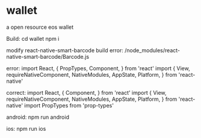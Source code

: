 # wallet
a open resource eos wallet

Build:
cd wallet 
npm i

modify react-native-smart-barcode build error:
/node_modules/react-native-smart-barcode/Barcode.js

error:
import React, {
    PropTypes,
    Component,
} from 'react'
import {
    View,
    requireNativeComponent,
    NativeModules,
    AppState,
    Platform,
} from 'react-native'

correct:
import React, {
    Component,
} from 'react'
import {
    View,
    requireNativeComponent,
    NativeModules,
    AppState,
    Platform,
} from 'react-native'
import PropTypes from 'prop-types'

android:
npm run android

ios:
npm run ios
